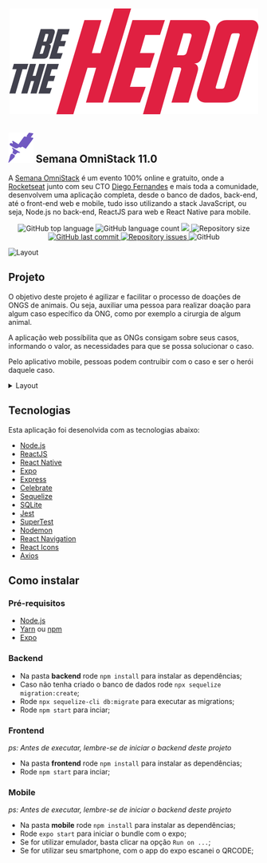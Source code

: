 <h1 align="center">
  <img src=".github/logo.svg" alt="Be The Hero">

</h1>

## ![Alt LogoRocketseat](.github/rocketseat-logo.svg) Semana OmniStack 11.0

A [Semana OmniStack](https://rocketseat.com.br/week/inscricao/11.0) é um evento 100% online e gratuito, onde a [Rocketseat](https://github.com/rocketseat) junto com seu CTO [Diego Fernandes](https://github.com/diego3g) e mais toda a comunidade, desenvolvem uma aplicação completa, desde o banco de dados, back-end, até o front-end web e mobile, tudo isso utilizando a stack JavaScript, ou seja, Node.js no back-end, ReactJS para web e React Native para mobile.

<p align="center">
  <img alt="GitHub top language" src="https://img.shields.io/github/languages/top/joaocastellim/be-the-hero">
  
  <img alt="GitHub language count" src="https://img.shields.io/github/languages/count/joaocastellim/be-the-hero">
  
  <a href="https://www.codacy.com/manual/joaocastellim/be-the-hero?utm_source=github.com&amp;utm_medium=referral&amp;utm_content=joaocastellim/be-the-hero&amp;utm_campaign=Badge_Grade">
    <img src="https://api.codacy.com/project/badge/Grade/b24c3d160250493fbd4dd26acd9a7ad3"/>
  </a>
  
  <img alt="Repository size" src="https://img.shields.io/github/repo-size/joaocastellim/be-the-hero">
  
  <a href="https://github.com/joaocastellim/be-the-hero/commits/master">
    <img alt="GitHub last commit" src="https://img.shields.io/github/last-commit/joaocastellim/be-the-hero">
  </a>
  
  <a href="https://github.com/joaocastellim/be-the-hero/issues">
    <img alt="Repository issues" src="https://img.shields.io/github/issues/joaocastellim/be-the-hero">
  </a>
  
  <img alt="GitHub" src="https://img.shields.io/github/license/joaocastellim/be-the-hero">
</p>

<img alt="Layout" src="https://res.cloudinary.com/eliasgcf/image/upload/v1585345367/be-the-hero/mockup_uf7cxb.png">

## Projeto

O objetivo deste projeto é agilizar e facilitar o processo de doações de ONGS de animais. Ou seja, auxiliar uma pessoa para realizar doação para algum caso específico da ONG, como por exemplo a cirurgia de algum animal.

A aplicação web possíbilita que as ONGs consigam sobre seus casos, informando o valor, as necessidades para que se possa solucionar o caso.

Pelo aplicativo mobile, pessoas podem contruibir com o caso e ser o herói daquele caso.

<details><summary>Layout</summary>
  <img alt="Cadastro" src="https://res.cloudinary.com/eliasgcf/image/upload/v1585335838/be-the-hero/Cadastro_g45xr9.png">
  <img alt="Login" src="https://res.cloudinary.com/eliasgcf/image/upload/v1585335849/be-the-hero/Login_bhx9xu.png">
  <img alt="Cadastro de Caso" src="https://res.cloudinary.com/eliasgcf/image/upload/v1585335831/be-the-hero/Cadastrar_novo_caso_edgbbs.png">
  <img alt="Lista de Casos" src="https://res.cloudinary.com/eliasgcf/image/upload/v1585335843/be-the-hero/Lista_iti7gz.png">
  <img alt="Mobile" src="https://res.cloudinary.com/eliasgcf/image/upload/v1585335852/be-the-hero/mobile_loaoyj.png">
</details>

## Tecnologias

Esta aplicação foi desenolvida com as tecnologias abaixo:

- [Node.js](https://nodejs.org/en/)
- [ReactJS](https://reactjs.org/)
- [React Native](https://reactnative.dev/)
- [Expo](https://expo.io/)
- [Express](https://expressjs.com/pt-br/)
- [Celebrate](https://github.com/arb/celebrate)
- [Sequelize](https://sequelize.org/)
- [SQLite](https://www.sqlite.org/)
- [Jest](https://jestjs.io/)
- [SuperTest](https://github.com/visionmedia/supertest)
- [Nodemon](https://nodemon.io/)
- [React Navigation](https://reactnavigation.org/)
- [React Icons](https://react-icons.netlify.com/#/)
- [Axios](https://github.com/axios/axios)

## Como instalar

### Pré-requisitos

- [Node.js](https://nodejs.org/en/)
- [Yarn](https://yarnpkg.com/) ou [npm](https://www.npmjs.com/)
- [Expo](https://expo.io/)

### Backend

- Na pasta **backend** rode `npm install` para instalar as dependências;
- Caso não tenha criado o banco de dados rode `npx sequelize migration:create`;
- Rode `npx sequelize-cli db:migrate` para executar as migrations;
- Rode `npm start` para inciar;

### Frontend

_ps: Antes de executar, lembre-se de iniciar o backend deste projeto_

- Na pasta **frontend** rode `npm install` para instalar as dependências;
- Rode `npm start` para inciar;

### Mobile

_ps: Antes de executar, lembre-se de iniciar o backend deste projeto_

- Na pasta **mobile** rode `npm install` para instalar as dependências;
- Rode `expo start` para iniciar o bundle com o expo;
- Se for utilizar emulador, basta clicar na opção `Run on ...`;
- Se for utilizar seu smartphone, com o app do expo escanei o QRCODE;
